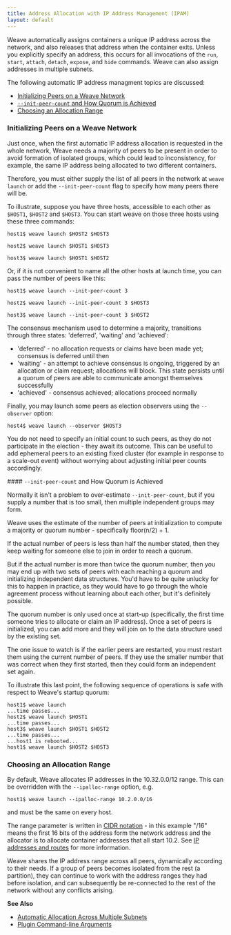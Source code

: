 ```yaml
---
title: Address Allocation with IP Address Management (IPAM)
layout: default
---
```



Weave automatically assigns containers a unique IP address
across the network, and also releases that address when the container
exits. Unless you explicitly specify an address, this occurs for all 
invocations of the `run`, `start`,
`attach`, `detach`, `expose`, and `hide` commands. Weave can also assign
addresses in multiple subnets.

The following automatic IP address managment topics are discussed: 

 * [Initializing Peers on a Weave Network](#initialization)
 * [`--init-peer-count` and How Quorum is Achieved](#quorum)
 * [Choosing an Allocation Range](#range)

 

### <a name="initialization"></a>Initializing Peers on a Weave Network

Just once, when the first automatic IP address allocation is requested
in the whole network, Weave needs a majority of peers to be present in
order to avoid formation of isolated groups, which could lead to
inconsistency, for example, the same IP address being allocated to two
different containers. 

Therefore, you must either supply the list of all peers in the network at `weave launch` or add the
`--init-peer-count` flag to specify how many peers there will be.

To illustrate, suppose you have three hosts, accessible to each other
as `$HOST1`, `$HOST2` and `$HOST3`. You can start weave on those three
hosts using these three commands:

    host1$ weave launch $HOST2 $HOST3

    host2$ weave launch $HOST1 $HOST3

    host3$ weave launch $HOST1 $HOST2

Or, if it is not convenient to name all the other hosts at launch
time, you can pass the number of peers like this:

    host1$ weave launch --init-peer-count 3

    host2$ weave launch --init-peer-count 3 $HOST3

    host3$ weave launch --init-peer-count 3 $HOST2

The consensus mechanism used to determine a majority, transitions
through three states: 'deferred', 'waiting' and 'achieved':

* 'deferred' - no allocation requests or claims have been made yet;
  consensus is deferred until then
* 'waiting' - an attempt to achieve consensus is ongoing, triggered by
  an allocation or claim request; allocations will block. This state
  persists until a quorum of peers are able to communicate amongst
  themselves successfully
* 'achieved' - consensus achieved; allocations proceed normally

Finally, you may launch some peers as election observers using the
`--observer` option:

    host4$ weave launch --observer $HOST3

You do not need to specify an initial count to such peers, as they do
not participate in the election - they await its outcome. This can be
useful to add ephemeral peers to an existing fixed cluster (for example
in response to a scale-out event) without worrying about adjusting
initial peer counts accordingly.

####<a name="quorum"></a> `--init-peer-count` and How Quorum is Achieved

Normally it isn't a problem to over-estimate `--init-peer-count`, but if you supply
a number that is too small, then multiple independent groups may form.

Weave uses the estimate of the number of peers at initialization to
compute a majority or quorum number - specifically floor(n/2) + 1. 

If the actual number of peers is less than half the number stated, then
they keep waiting for someone else to join in order to reach a quorum. 

But if the actual number is more than twice the quorum
number, then you may end up with two sets of peers with each reaching a quorum and
initializing independent data structures. You'd have to be quite unlucky
for this to happen in practice, as they would have to go through the whole
agreement process without learning about each other, but it's
definitely possible.

The quorum number is only used once at start-up (specifically, the
first time someone tries to allocate or claim an IP address). Once
a set of peers is initialized, you can add more and they will join on
to the data structure used by the existing set.  

The one issue to watch is if the earlier peers are restarted, you must restart
them using the current number of peers. If they use the smaller number
that was correct when they first started, then they could form an
independent set again.

To illustrate this last point, the following sequence of operations
is safe with respect to Weave's startup quorum:

    host1$ weave launch
    ...time passes...
    host2$ weave launch $HOST1
    ...time passes...
    host3$ weave launch $HOST1 $HOST2
    ...time passes...
    ...host1 is rebooted...
    host1$ weave launch $HOST2 $HOST3

### <a name="range"></a>Choosing an Allocation Range

By default, Weave allocates IP addresses in the 10.32.0.0/12
range. This can be overridden with the `--ipalloc-range` option, e.g.

    host1$ weave launch --ipalloc-range 10.2.0.0/16

and must be the same on every host.

The range parameter is written in
[CIDR notation](http://en.wikipedia.org/wiki/Classless_Inter-Domain_Routing) -
in this example "/16" means the first 16 bits of the address form the
network address and the allocator is to allocate container addresses
that all start 10.2. See [IP
addresses and routes](/site/using-weave/service-management.md#routing) for more information.

Weave shares the IP address range across all peers, dynamically
according to their needs.  If a group of peers becomes isolated from
the rest (a partition), they can continue to work with the address
ranges they had before isolation, and can subsequently be re-connected
to the rest of the network without any conflicts arising.
    
 **See Also**

 * [Automatic Allocation Across Multiple Subnets](/site/ipam/allocation-multi-ipam.md)
 * [Plugin Command-line Arguments](/site/plugin/plug-in-command-line.md)
 
    